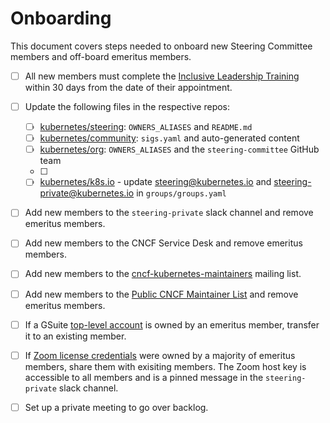 # Onboarding

This document covers steps needed to onboard new Steering Committee
members and off-board emeritus members.

- [ ] All new members must complete the [Inclusive Leadership Training]
within 30 days from the date of their appointment.

- [ ] Update the following files in the respective repos:
  - [ ] [kubernetes/steering]: `OWNERS_ALIASES` and `README.md`
  - [ ] [kubernetes/community]: `sigs.yaml` and auto-generated content
  - [ ] [kubernetes/org]: `OWNERS_ALIASES` and the `steering-committee`
    GitHub team
  - [ ] [kubernetes/funding]: `OWNERS_ALIASES`
  - [ ] [kubernetes/k8s.io] - update steering@kubernetes.io and steering-private@kubernetes.io in `groups/groups.yaml`

- [ ] Add new members to the `steering-private` slack channel and
  remove emeritus members.

- [ ] Add new members to the CNCF Service Desk and remove emeritus
  members.

- [ ] Add new members to the [cncf-kubernetes-maintainers] mailing list.

- [ ] Add new members to the [Public CNCF Maintainer List] and remove emeritus members.

- [ ] If a GSuite [top-level account] is owned by an emeritus member,
  transfer it to an existing member.

- [ ] If [Zoom license credentials] were owned by a majority of emeritus
  members, share them with exisiting members. The Zoom host key is
  accessible to all members and is a pinned message in the `steering-private`
  slack channel.

- [ ] Set up a private meeting to go over backlog.


[Inclusive Leadership Training]: /charter.md#inclusive-leadership-training
[kubernetes/steering]: https://github.com/kubernetes/steering
[kubernetes/community]: https://github.com/kubernetes/community
[kubernetes/org]: https://github.com/kubernetes/org
[kubernetes/funding]: https://github.com/kubernetes/funding
[kubernetes/k8s.io]: https://github.com/kubernetes/k8s.io
[cncf-kubernetes-maintainers]: https://lists.cncf.io/g/cncf-kubernetes-maintainers
[Public CNCF Maintainer List]: https://docs.google.com/spreadsheets/d/1Pr8cyp8RLrNGx9WBAgQvBzUUmqyOv69R7QAFKhacJEM/edit
[top-level account]: /README.md#top-level-accounts
[Zoom license credentials]: /README.md#zoom-admins
